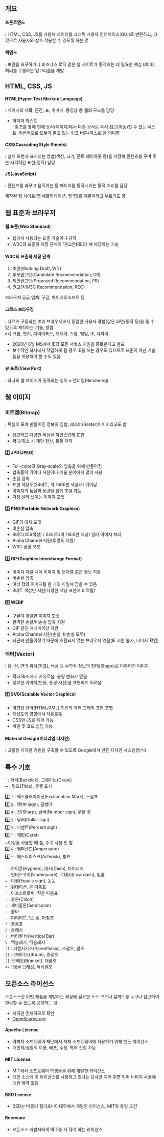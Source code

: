 ## 개요

#### 프론트엔드
: HTML, CSS, JS를 사용해 데이터를 그래픽 사용자 인터페이스(GUI)로 변환하고, 그것으로 사용자와 상호 작용할 수 있도록 하는 것

#### 백엔드
: 보안을 요구하거나 비즈니스 로직 같은 웹 사이트가 동작하는 데 필요한 핵심 데이터 처리를 수행하는 알고리즘을 개발


## HTML, CSS, JS

#### HTML(Hyper Text Markup Language)
: 페이지의 제목, 문잔, 표, 이미지, 동영상 등 웹의 구조를 담당

- 하이퍼 텍스트  
: 참조를 통해 현재 문서(페이지)에서 다른 문서로 즉시 접근(이동)할 수 있는 텍스트, 일반적으로 모두가 알고 있는 링크 버튼(텍스트)을 의미함

#### CSS(Cascading Style Sheets)
: 실제 화면에 표시되는 방법(색상, 크기, 폰트 레이아웃 등)을 지정해 콘텐츠를 꾸며 주는 시각적인 표현(정적) 담당

#### JS(JavaScript)
: 콘텐츠를 바꾸고 움직이는 등 페이지를 동작시키는 동적 처리를 담당

제작된 웹 사이트(웹 애플리케이션, 웹 앱)를 제품이라고 부르기도 함

## 웹 표준과 브라우저

#### 웹 표준(Web Standard)

- 웹에서 사용되는 표준 기술이나 규칙
- W3C의 표준화 제정 단계의 '권고안(REC)'에 해당하는 기술

#### W3C의 표준화 제정 단계
1. 초안(Working Draft, WD)  
2. 후보권고안(Candidate Recommendation, CR)  
3. 제안권고안(Proposed Recommendation, PR)  
4. 권고안(W3C Recommendation, REC)  

브라우저 공급 업체: 구글, 마이크로소프트 등

#### 크로스 브라우징
: 다르게 구동되는 여러 브라우저에서 동일한 사용자 경험(같은 화면/동작 등)을 줄 수 있도록 제작하는 기술, 방법  
ex) 크롬, 엣지, 파이어폭스, 오페라, 스윙, 웨일, IE, 사파리

- 2020년 8월 MS에서 IE의 모든 서비스 지원을 종료한다고 발표
- 보수적인 회사에서 작업하게 될 경우 IE를 쓰는 경우도 있으므로 표준이 아닌 기술들을 이용해야 할 수도 있음

#### 뷰 포트(View Port)
: 하나의 웹 페이지가 출력되는 영역 = 렌더링(Rendering)


## 웹 이미지

### 비트맵(Bitmap)
: 픽셀이 모여 만들어진 정보의 집합, 레스터(Raster)이미지라고도 함

- 정교하고 다양한 색상을 자연스럽게 표현
- 확대/축소 시 계단 현상, 품질 저하

#### 1️⃣ JPG(JPEG)

- Full-color와 Gray-scale의 압축을 위해 만들어짐
- 압축률이 뛰어나 사진이나 예술 분야에서 많이 사용
- 손실 압축
- 표현 색상도(24비트, 약 1600만 색상)가 뛰어남
- 이미지의 품질과 용량을 쉽게 조절 가능
- 가장 널리 쓰이는 이미지 포맷

#### 2️⃣ PNG(Portable Network Graphics)

- GIF의 대체 포맷
- 비손실 압축
- 8비트(256색상) / 24비트(약 1600만 색상) 컬러 이미지 처리
- Alpha Channel 지원(투명도 지원)
- W3C 권장 포맷

#### 3️⃣ GIF(Graphics Interchange Format)

- 이미지 파일 내에 이미지 및 문자열 같은 정보 저장
- 비손실 압축
- 여러 장의 이미지를 한 개의 파일에 담을 수 있음
- 8비트 색상만 지원(다양한 색상 표현에 비적합)

#### 4️⃣ WEBP

- 구글이 개발한 이미지 포맷
- 완벽한 손실/비손실 압축 지원
- GIF 같은 애니메이션 지원
- Alpha Channel 지원(손실, 비손실 모두)
- 최근에 만들어졌기 때문에 호환되지 않는 브라우저 있음(IE 지원 불가, 나머지 확인)

### 벡터(Vector)
: 점, 선, 면의 위치(좌표), 색상 등 수학적 정보의 형태(Shape)로 이루어진 이미지

- 확대/축소에서 자유로움, 용량 변화가 없음
- 정교한 이미지(인물, 풍경 사진)를 표현하기 어려움

#### 1️⃣ SVG(Scalable Vector Graphics)

- 마크업 언어(HTML/XML) 기반의 벡터 그래픽 표현 포맷
- 해상도의 영향에서 자유로움
- CSS와 JS로 제어 가능
- 파일 및 코드 삽입 가능

#### Material Design(머터리얼 디자인)
: 고품질 디지털 경험을 구축할 수 있도록 Google에서 만든 디자인 시스템(방식)


## 특수 기호

**`** : 백틱(Backtick), 그레이브(Grave)  
**~** : 틸드(Tilde), 물결 표시

1️⃣ `!` : 엑스클러메이션(Exclamation Mark), 느낌표  
2️⃣ `@` : 앳(At sign), 골뱅이  
3️⃣ `#` : 샵(Sharp), 넘버(Number sign), 우물 정  
4️⃣ `$` : 달러(Dollar sign)  
5️⃣ `%` : 퍼센트(Percent sign)  
6️⃣ `^` : 캐럿(Caret)  
~이상을 사용할 때 씀, 주로 사용 안 함  
7️⃣ `&` : 엠퍼센드(Ampersand)  
8️⃣ `*` : 에스터리스크(Asterisk), 별표  

`-` : 하이픈(Hyphen), 대시(Dash), 마이너스  
`_` : 언더스코어(Underscore), 로대시(Low dash), 밑줄  
`=` : 이퀄(Equals sign), 동등  
`"` : 쿼테이션, 큰 따옴표  
`'` : 아포스트로피, 작은 따옴표  
`:` : 콜론(Colon)  
`;` : 세미콜론(Semicolon)  
`,` : 콤마  
`.` : 피리어드, 닷, 점, 마침표  
`?` : 물음표  
`/` : 슬래시  
`|` : 버티컬 바(Vertical Bar)  
`\` : 백슬래시, 역슬래시  
`()` : 퍼렌서시스(Parenthesis), 소괄호, 괄호  
`{}` : 브레이스(Brace), 중괄호  
`[]`: 브래킷(Bracket), 대괄호  
`<>` : 앵글 브래킷, 꺽쇠괄호  


## 오픈소스 라이선스

오픈소스란 어떤 제품을 개발하는 과정에 필요한 소스 코드나 설계도를 누구나 접근하여 열람할 수 있도록 공개하는 것

- 저작권 존재하므로 확인
- [OpenSource.org](http://opensource.org/)

#### Apache License

- 아파치 소프트웨어 재단에서 자체 소프트웨어에 적용하기 위해 만든 라이선스
- 개인적/상업적 이용, 배포, 수정, 특허 신청 가능

#### MIT License

- MIT에서 소프트웨어 학생들을 위해 개발한 라이선스
- 개인 소스에 이 라이선스를 사용하고 있다는 표시만 지켜 주면 되며 나머지 사용에 대한 제약 없음

#### BSD License

- BSD는 버클리 캘리포니아대학에서 개발한 라이선스, MIT와 동일 조건

#### Beerware

- 오픈소스 개발자에게 맥주를 사 줘야 하는 라이선스